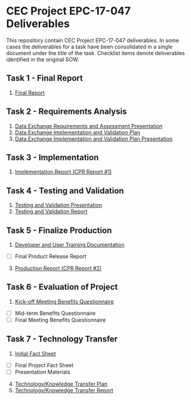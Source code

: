 # CEC Project EPC-17-047 Deliverables

This repository contain CEC Project EPC-17-047 deliverables. In some cases the deliverables for a task have been consolidated in a single document under the title of the task. Checklist items denote deliverables identified in the original SOW.

## Task 1 - Final Report

1. [Final Report](Task%201.1%20-%20Final%20Report.pdf)

## Task 2 - Requirements Analysis

1. [Data Exchange Requirements and Assessment Presentation](Task%202.1%20-%20Data%20Exchange%20Requirements%20and%20Assessment%20Presentation.pdf)
2. [Data Exchange Implementation and Validation Plan](Task%202.2%20-%20Data%20Exchange%20Implementation%20and%20Validation%20Plan.pdf)
3. [Data Exchange Implementation and Validation Plan Presentation](Task%202.3%20-%20Data%20Exchange%20Implementation%20and%20Validation%20Plan%20Presentation.pdf)

## Task 3 - Implementation

1. [Implementation Report (CPR Report #1)](Task%203.1%20-%20Implementation%20Report%20-%20CPR%20Report%201)

## Task 4 - Testing and Validation

1. [Testing and Validation Presentation](Task%204.1%20-%20Testing%20and%20Validation%20Presentation.pdf)
2. [Testing and Validation Report](Task%204.2%20-%20Testing%20and%20Validation%20Report.pdf)

## Task 5 - Finalize Production

1. [Developer and User Training Documentation](Task%205.1%20-%20Developer%20and%20User%20Training%20Documentation)
- [ ]	Final Product Release Report
3. [Production Report (CPR Report #2)](Task%205.3%20-%20Production%20Report%20-%20CPR%20Report%202)

## Task 6 - Evaluation of Project 

1. [Kick-off Meeting Benefits Questionnaire](Task%206.1%20-%20Kickoff%20Meeting%20Benefits%20Questionaire)
- [ ]	Mid-term Benefits Questionnaire 
- [ ]	Final Meeting Benefits Questionnaire 

## Task 7 - Technology Transfer

1. [Initial Fact Sheet](Task%207.1%20-%20Initial%20Fact%20Sheet)
- [ ]	Final Project Fact Sheet 
- [ ]	Presentation Materials 
4. [Technology/Knowledge Transfer Plan](Task%207.4%20-%20Technology%20Knowledge%20Transfer%20Plan)
5. [Technology/Knowledge Transfer Report](Task%207.5%20-%20Technology%20Knowledge%20Transfer%20Report)
